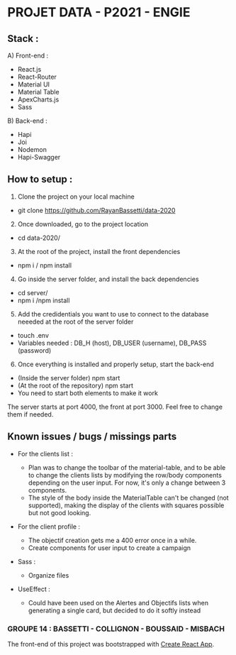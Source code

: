 # PROJET DATA - P2021 - ENGIE

## Stack :

A) Front-end : 
- React.js
- React-Router
- Material UI
- Material Table
- ApexCharts.js
- Sass

B) Back-end : 
- Hapi
- Joi
- Nodemon
- Hapi-Swagger

## How to setup : 

1) Clone the project on your local machine 
- git clone https://github.com/RayanBassetti/data-2020

2) Once downloaded, go to the project location
- cd data-2020/

3) At the root of the project, install the front dependencies 
- npm i / npm install

4) Go inside the server folder, and install the back dependencies
- cd server/
- npm i /npm install

5) Add the credidentials you want to use to connect to the database neeeded at the root of the server folder
- touch .env
- Variables needed : DB_H (host), DB_USER (username), DB_PASS (password)

6) Once everything is installed and properly setup, start the back-end
- (Inside the server folder) npm start 
- (At the root of the repository) npm start  
- You need to start both elements to make it work

The server starts at port 4000, the front at port 3000. 
Feel free to change them if needed.

## Known issues / bugs / missings parts 

- For the clients list : 
    - Plan was to change the toolbar of the material-table, and to be able to change the clients lists by modifying the row/body components depending on the user input.
      For now, it's only a change between 3 components.
    - The style of the body inside the MaterialTable can't be changed (not supported), making the display of the clients with squares possible but not good looking.

- For the client profile : 
    - The objectif creation gets me a 400 error once in a while.
    - Create components for user input to create a campaign

- Sass : 
    - Organize files

- UseEffect : 
    - Could have been used on the Alertes and Objectifs lists when generating a single card, but decided to do it softly instead
    

### GROUPE 14 : BASSETTI - COLLIGNON - BOUSSAID - MISBACH

The front-end of this project was bootstrapped with [Create React App](https://github.com/facebook/create-react-app).
